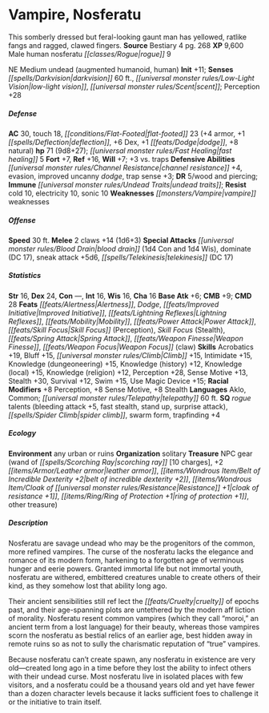 ﻿---
cssclass: [monsters]
title1: Vampire, Nosferatu
desc_short: This somberly dressed but feral-looking gaunt man has yellowed, ratlike
  fangs and ragged, clawed fingers.
title2: Nosferatu
CR: 10
sources:
- name: Bestiary 4
  page: 268
  link: http://paizo.com/products/btpy91ds?Pathfinder-Roleplaying-Game-Bestiary-4
XP: 9600
race: Male
classes:
- human nosferatu rogue 9
alignment: NE
size: Medium
type: undead
subtypes:
- augmented humanoid
- human
initiative:
  bonus: 11
senses:
  darkvision: 60
  low-light vision: true
  scent: true
AC:
  AC: 30
  touch: 18
  flat_footed: 23
  components:
    armor: 4
    deflection: 1
    dex: 6
    dodge: 1
    natural: 8
HP:
  HP: 71
  long: 9d8+27
  fast_healing: 5
saves:
  fort: 7
  ref: 16
  will: 7
  other: +3 vs. traps
defensive_abilities:
- channel resistance +4
- evasion
- improved uncanny dodge
- trap sense +3
DR:
- amount: 5
  weakness: wood and piercing
immunities:
- undead traits
resistances:
  cold: 10
  electricity: 10
  sonic: 10
weaknesses:
- vampire weaknesses
speeds:
  base: 30
attacks:
  melee:
  - - text: 2 claws +14 (1d6+3)
      entries:
      - - damage: 1d6+3
      count: 2
      attack: claws
      bonus:
      - 14
  special:
  - blood drain (1d4 Con and 1d4 Wis)
  - dominate (DC 17)
  - sneak attack +5d6
  - telekinesis (DC 17)
ability_scores:
  STR: 16
  DEX: 24
  CON:
  INT: 16
  WIS: 16
  CHA: 16
BAB: 6
CMB: 9
CMD: 28
feats:
- is_bonus: true
  name: Alertness
- name: Dodge
- is_bonus: true
  name: Improved Initiative
- is_bonus: true
  name: Lightning Reflexes
- name: Mobility
- name: Power Attack
- is_bonus: true
  name: Skill Focus (Perception)
- is_bonus: true
  name: Skill Focus (Stealth)
- name: Spring Attack
- name: Weapon Finesse
- name: Weapon Focus (claw)
skills:
  Acrobatics: 19
  Bluff: 15
  Climb: 15
  Intimidate: 15
  Knowledge (dungeoneering): 15
  Knowledge (history): 12
  Knowledge (local): 15
  Knowledge (religion): 12
  Perception: 28
  Sense Motive: 13
  Stealth: 30
  Survival: 12
  Swim: 15
  Use Magic Device: 15
  _racial_mods:
    Perception:
      _: 8
    Sense Motive:
      _: 8
    Stealth:
      _: 8
languages:
- Aklo
- Common
- telepathy 60 ft.
special_qualities:
- rogue talents (bleeding attack +5, fast stealth, stand up, surprise attack)
- spider climb
- swarm form
- trapfinding +4
ecology:
  environment: any urban or ruins
  organization: solitary
  treasure_type: NPC Gear
  treasure:
  - wand of scorching ray [10 charges]
  - +2 leather armor
  - belt of incredible dexterity +2
  - cloak of resistance +1
  - ring of protection +1
  - other treasure
desc_long: |-
  Nosferatu are savage undead who may be the progenitors of the common, more refined vampires. The curse of the nosferatu lacks the elegance and romance of its modern form, harkening to a forgotten age of verminous hunger and eerie powers. Granted immortal life but not immortal youth, nosferatu are withered, embittered creatures unable to create others of their kind, as they somehow lost that ability long ago.

  Their ancient sensibilities still ref lect the cruelty of epochs past, and their age-spanning plots are untethered by the modern aff liction of morality. Nosferatu resent common vampires (which they call “moroi,” an ancient term from a lost language) for their beauty, whereas those vampires scorn the nosferatu as bestial relics of an earlier age, best hidden away in remote ruins so as not to sully the charismatic reputation of “true” vampires.

  Because nosferatu can't create spawn, any nosferatu in existence are very old-created long ago in a time before they lost the ability to infect others with their undead curse. Most nosferatu live in isolated places with few visitors, and a nosferatu could be a thousand years old and yet have fewer than a dozen character levels because it lacks sufficient foes to challenge it or the initiative to train itself.

---

# Vampire, Nosferatu
This somberly dressed but feral-looking gaunt man has yellowed, ratlike fangs and ragged, clawed fingers.
**Source** Bestiary 4 pg. 268
**XP** 9,600
Male human nosferatu _[[classes/Rogue|rogue]]_ 9

NE Medium undead (augmented humanoid, human)
**Init** +11; **Senses** _[[spells/Darkvision|darkvision]]_ 60 ft., _[[universal monster rules/Low-Light Vision|low-light vision]]_, _[[universal monster rules/Scent|scent]]_; Perception +28

##### Defense

**AC** 30, touch 18, _[[conditions/Flat-Footed|flat-footed]]_ 23 (+4 armor, +1 _[[spells/Deflection|deflection]]_, +6 Dex, +1 _[[feats/Dodge|dodge]]_, +8 natural)
**hp** 71 (9d8+27); _[[universal monster rules/Fast Healing|fast healing]]_ 5
**Fort** +7, **Ref** +16, **Will** +7; +3 vs. traps
**Defensive Abilities** _[[universal monster rules/Channel Resistance|channel resistance]]_ +4, evasion, improved uncanny _dodge_, trap sense +3; **DR** 5/wood and piercing; **Immune** _[[universal monster rules/Undead Traits|undead traits]]_; **Resist** cold 10, electricity 10, sonic 10
**Weaknesses** _[[monsters/Vampire|vampire]]_ weaknesses

##### Offense
**Speed** 30 ft.
**Melee** 2 claws +14 (1d6+3)
**Special Attacks** _[[universal monster rules/Blood Drain|blood drain]]_ (1d4 Con and 1d4 Wis), dominate (DC 17), sneak attack +5d6, _[[spells/Telekinesis|telekinesis]]_ (DC 17)

##### Statistics
**Str** 16, **Dex** 24, **Con** —, **Int** 16, **Wis** 16, **Cha** 16
**Base Atk** +6; **CMB** +9; **CMD** 28
**Feats** _[[feats/Alertness|Alertness]]_, _Dodge_, _[[feats/Improved Initiative|Improved Initiative]]_, _[[feats/Lightning Reflexes|Lightning Reflexes]]_, _[[feats/Mobility|Mobility]]_, _[[feats/Power Attack|Power Attack]]_, _[[feats/Skill Focus|Skill Focus]]_ (Perception), _Skill Focus_ (Stealth), _[[feats/Spring Attack|Spring Attack]]_, _[[feats/Weapon Finesse|Weapon Finesse]]_, _[[feats/Weapon Focus|Weapon Focus]]_ (claw)
**Skills** Acrobatics +19, Bluff +15, _[[universal monster rules/Climb|Climb]]_ +15, Intimidate +15, Knowledge (dungeoneering) +15, Knowledge (history) +12, Knowledge (local) +15, Knowledge (religion) +12, Perception +28, Sense Motive +13, Stealth +30, Survival +12, Swim +15, Use Magic Device +15; **Racial Modifiers** +8 Perception, +8 Sense Motive, +8 Stealth
**Languages** Aklo, Common; _[[universal monster rules/Telepathy|telepathy]]_ 60 ft.
**SQ** _rogue_ talents (bleeding attack +5, fast stealth, stand up, surprise attack), _[[spells/Spider Climb|spider climb]]_, swarm form, trapfinding +4

##### Ecology

**Environment** any urban or ruins
**Organization** solitary
**Treasure** NPC gear (wand of _[[spells/Scorching Ray|scorching ray]]_ [10 charges], +2 _[[items/Armor/Leather armor|leather armor]]_, _[[items/Wondrous Item/Belt of Incredible Dexterity +2|belt of incredible dexterity +2]]_, _[[items/Wondrous Item/Cloak of _[[universal monster rules/Resistance|Resistance]]_ +1|cloak of _resistance_ +1]]_, _[[items/Ring/Ring of Protection +1|ring of protection +1]]_, other treasure)

##### Description

Nosferatu are savage undead who may be the progenitors of the common, more refined vampires. The curse of the nosferatu lacks the elegance and romance of its modern form, harkening to a forgotten age of verminous hunger and eerie powers. Granted immortal life but not immortal youth, nosferatu are withered, embittered creatures unable to create others of their kind, as they somehow lost that ability long ago.

Their ancient sensibilities still ref lect the _[[feats/Cruelty|cruelty]]_ of epochs past, and their age-spanning plots are untethered by the modern aff liction of morality. Nosferatu resent common vampires (which they call “moroi,” an ancient term from a lost language) for their beauty, whereas those vampires scorn the nosferatu as bestial relics of an earlier age, best hidden away in remote ruins so as not to sully the charismatic reputation of “true” vampires.

Because nosferatu can’t create spawn, any nosferatu in existence are very old—created long ago in a time before they lost the ability to infect others with their undead curse. Most nosferatu live in isolated places with few visitors, and a nosferatu could be a thousand years old and yet have fewer than a dozen character levels because it lacks sufficient foes to challenge it or the initiative to train itself.